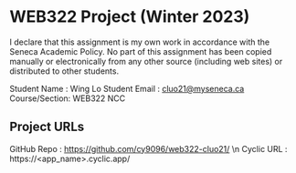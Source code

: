 # WEB322 Project (Winter 2023)

I declare that this assignment is my own work in accordance with the Seneca Academic Policy.
No part of this assignment has been copied manually or electronically from any other source
(including web sites) or distributed to other students.

Student Name  : Wing Lo
Student Email : cluo21@myseneca.ca
Course/Section: WEB322 NCC

## Project URLs
GitHub Repo   : https://github.com/cy9096/web322-cluo21/ \n
Cyclic URL    : https://<app_name>.cyclic.app/
